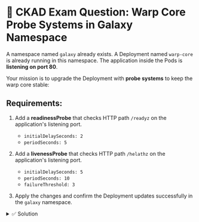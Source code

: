 # 🌌 CKAD Exam Question: Warp Core Probe Systems in Galaxy Namespace

A namespace named `galaxy` already exists. A Deployment named `warp-core` is already running in this namespace. The application inside the Pods is **listening on port 80**.

Your mission is to upgrade the Deployment with **probe systems** to keep the warp core stable:

## Requirements:

1. Add a **readinessProbe** that checks HTTP path `/readyz` on the application's listening port.
   - `initialDelaySeconds: 2`
   - `periodSeconds: 5`

2. Add a **livenessProbe** that checks HTTP path `/helathz` on the application's listening port.
   - `initialDelaySeconds: 5`
   - `periodSeconds: 10`
   - `failureThreshold: 3`

3. Apply the changes and confirm the Deployment updates successfully in the `galaxy` namespace.


<details>
<summary>✅ Solution</summary>

**Option 1: Using kubectl edit**
```bash
kubectl -n galaxy edit deployment warp-core
```

Add the following probes under the `httpd` container section:

```yaml
        readinessProbe:
          httpGet:
            path: /readyz
            port: 80
          initialDelaySeconds: 2
          periodSeconds: 5
        livenessProbe:
          httpGet:
            path: /helathz
            port: 80
          initialDelaySeconds: 5
          periodSeconds: 10
          failureThreshold: 3
```

**Option 2: Using kubectl patch**
```bash
kubectl -n galaxy patch deployment warp-core --type='json' -p='[
  {
    "op": "add",
    "path": "/spec/template/spec/containers/0/readinessProbe",
    "value": {
      "httpGet": {
        "path": "/readyz",
        "port": 80
      },
      "initialDelaySeconds": 2,
      "periodSeconds": 5
    }
  },
  {
    "op": "add",
    "path": "/spec/template/spec/containers/0/livenessProbe",
    "value": {
      "httpGet": {
        "path": "/helathz",
        "port": 80
      },
      "initialDelaySeconds": 5,
      "periodSeconds": 10,
      "failureThreshold": 3
    }
  }
]'
```

**Option 3: Complete YAML**
```bash
cat <<'EOF' | kubectl apply -f -
apiVersion: apps/v1
kind: Deployment
metadata:
  name: warp-core
  namespace: galaxy
spec:
  replicas: 2
  selector:
    matchLabels:
      app: warp-core
  template:
    metadata:
      labels:
        app: warp-core
    spec:
      containers:
      - name: httpd
        image: public.ecr.aws/docker/library/httpd:latest
        ports:
        - containerPort: 80
        volumeMounts:
        - name: health-pages
          mountPath: /usr/local/apache2/htdocs
        readinessProbe:
          httpGet:
            path: /readyz
            port: 80
          initialDelaySeconds: 2
          periodSeconds: 5
        livenessProbe:
          httpGet:
            path: /helathz
            port: 80
          initialDelaySeconds: 5
          periodSeconds: 10
          failureThreshold: 3
      volumes:
      - name: health-pages
        configMap:
          name: warp-core-pages
EOF
```

**Verify the deployment:**
```bash
kubectl -n galaxy get deployment warp-core
kubectl -n galaxy get pods
kubectl -n galaxy describe deployment warp-core
```

</details>
